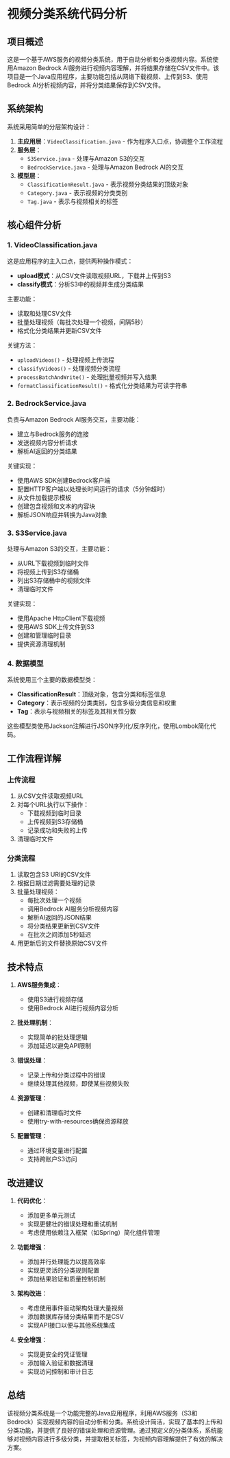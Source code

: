 # 视频分类系统代码分析

## 项目概述

这是一个基于AWS服务的视频分类系统，用于自动分析和分类视频内容。系统使用Amazon Bedrock AI服务进行视频内容理解，并将结果存储在CSV文件中。该项目是一个Java应用程序，主要功能包括从网络下载视频、上传到S3、使用Bedrock AI分析视频内容，并将分类结果保存到CSV文件。

## 系统架构

系统采用简单的分层架构设计：

1. **主应用层**：`VideoClassification.java` - 作为程序入口点，协调整个工作流程
2. **服务层**：
   - `S3Service.java` - 处理与Amazon S3的交互
   - `BedrockService.java` - 处理与Amazon Bedrock AI的交互
3. **模型层**：
   - `ClassificationResult.java` - 表示视频分类结果的顶级对象
   - `Category.java` - 表示视频的分类类别
   - `Tag.java` - 表示与视频相关的标签

## 核心组件分析

### 1. VideoClassification.java

这是应用程序的主入口点，提供两种操作模式：

- **upload模式**：从CSV文件读取视频URL，下载并上传到S3
- **classify模式**：分析S3中的视频并生成分类结果

主要功能：
- 读取和处理CSV文件
- 批量处理视频（每批次处理一个视频，间隔5秒）
- 格式化分类结果并更新CSV文件

关键方法：
- `uploadVideos()` - 处理视频上传流程
- `classifyVideos()` - 处理视频分类流程
- `processBatchAndWrite()` - 处理批量视频并写入结果
- `formatClassificationResult()` - 格式化分类结果为可读字符串

### 2. BedrockService.java

负责与Amazon Bedrock AI服务交互，主要功能：

- 建立与Bedrock服务的连接
- 发送视频内容分析请求
- 解析AI返回的分类结果

关键实现：
- 使用AWS SDK创建Bedrock客户端
- 配置HTTP客户端以处理长时间运行的请求（5分钟超时）
- 从文件加载提示模板
- 创建包含视频和文本的内容块
- 解析JSON响应并转换为Java对象

### 3. S3Service.java

处理与Amazon S3的交互，主要功能：

- 从URL下载视频到临时文件
- 将视频上传到S3存储桶
- 列出S3存储桶中的视频文件
- 清理临时文件

关键实现：
- 使用Apache HttpClient下载视频
- 使用AWS SDK上传文件到S3
- 创建和管理临时目录
- 提供资源清理机制

### 4. 数据模型

系统使用三个主要的数据模型类：

- **ClassificationResult**：顶级对象，包含分类和标签信息
- **Category**：表示视频的分类类别，包含多级分类信息和权重
- **Tag**：表示与视频相关的标签及其相关性分数

这些模型类使用Jackson注解进行JSON序列化/反序列化，使用Lombok简化代码。

## 工作流程详解

### 上传流程

1. 从CSV文件读取视频URL
2. 对每个URL执行以下操作：
   - 下载视频到临时目录
   - 上传视频到S3存储桶
   - 记录成功和失败的上传
3. 清理临时文件

### 分类流程

1. 读取包含S3 URI的CSV文件
2. 根据日期过滤需要处理的记录
3. 批量处理视频：
   - 每批次处理一个视频
   - 调用Bedrock AI服务分析视频内容
   - 解析AI返回的JSON结果
   - 将分类结果更新到CSV文件
   - 在批次之间添加5秒延迟
4. 用更新后的文件替换原始CSV文件

## 技术特点

1. **AWS服务集成**：
   - 使用S3进行视频存储
   - 使用Bedrock AI进行视频内容分析

2. **批处理机制**：
   - 实现简单的批处理逻辑
   - 添加延迟以避免API限制

3. **错误处理**：
   - 记录上传和分类过程中的错误
   - 继续处理其他视频，即使某些视频失败

4. **资源管理**：
   - 创建和清理临时文件
   - 使用try-with-resources确保资源释放

5. **配置管理**：
   - 通过环境变量进行配置
   - 支持跨账户S3访问

## 改进建议

1. **代码优化**：
   - 添加更多单元测试
   - 实现更健壮的错误处理和重试机制
   - 考虑使用依赖注入框架（如Spring）简化组件管理

2. **功能增强**：
   - 添加并行处理能力以提高效率
   - 实现更灵活的分类规则配置
   - 添加结果验证和质量控制机制

3. **架构改进**：
   - 考虑使用事件驱动架构处理大量视频
   - 添加数据库存储分类结果而不是CSV
   - 实现API接口以便与其他系统集成

4. **安全增强**：
   - 实现更安全的凭证管理
   - 添加输入验证和数据清理
   - 实现访问控制和审计日志

## 总结

该视频分类系统是一个功能完整的Java应用程序，利用AWS服务（S3和Bedrock）实现视频内容的自动分析和分类。系统设计简洁，实现了基本的上传和分类功能，并提供了良好的错误处理和资源管理。通过预定义的分类体系，系统能够对视频内容进行多级分类，并提取相关标签，为视频内容理解提供了有效的解决方案。
